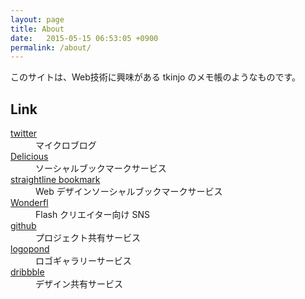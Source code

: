 ```yaml
---
layout: page
title: About
date:   2015-05-15 06:53:05 +0900
permalink: /about/
---
```


このサイトは、Web技術に興味がある tkinjo のメモ帳のようなものです。





## Link

<dl>
  <dt>
    <a href="http://twitter.com/tkinjo">twitter</a>
  </dt>
  <dd>
    マイクロブログ
  </dd>

  <dt>
    <a href="http://delicious.com/gentenzero/">Delicious</a>
  </dt>
  <dd>
    ソーシャルブックマークサービス
  </dd>

  <dt>
    <a href="http://bm.straightline.jp/favorite/ic041214">straightline bookmark</a>
  </dt>
  <dd>
    Web デザインソーシャルブックマークサービス
  </dd>

  <dt>
    <a href="http://wonderfl.net/user/tkinjo/codes">Wonderfl</a>
  </dt>
  <dd>
    Flash クリエイター向け SNS
  </dd>

  <dt>
    <a href="https://github.com/stars/tkinjo">github</a>
  </dt>
  <dd>
    プロジェクト共有サービス
  </dd>

  <dt>
    <a href="http://logopond.com/members/profile/favorites/102931">logopond</a>
  </dt>
  <dd>
    ロゴギャラリーサービス
  </dd>

  <dt>
    <a href="http://dribbble.com/tkinjo">dribbble</a>
  </dt>
  <dd>
    デザイン共有サービス
  </dd>

</dl>
